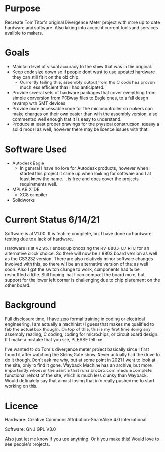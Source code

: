 # Purpose
Recreate Tom Titor's original Divergence Meter project with more up to date hardware and software. Also taking into account current tools and services avalible to makers.

# Goals
* Maintain level of visual accuracy to the show that was in the original.
* Keep code size down so if people dont want to use updated hardware they can still fit it on the old chip.
  * Currently failing this, assembly output from the C code has proven much less efficient than I had anticipated.
* Provide several sets of hardware packages that cover everything from simple conversion from PCBway files to Eagle ones, to a full desgn revamp with SMT devices.
* Provide more accessable code for the microcontroller so makers can make changes on their own easier than with the assembly version, also commented well enough that it is easy to understand.
* Produce at least proper drawings for the physical construction. Ideally a solid model as well, however there may be licence issues with that.

# Software Used
* Autodesk Eagle
  * In general I have no love for Autodesk products, however when I started this project it came up when looking for software and I at least knew the name. It is free and does cover the projects requirements well.
* MPLAB X IDE
  * XC8 compiler
* Solidworks

# Current Status 6/14/21
Software is at V1.00. It is feature complete, but I have done no hardware testing due to a lack of hardware. 

Hardware is at V2.95. I ended up choosing the RV-8803-C7 RTC for an alternative clock choice. So there will now be a 8803 board version as well as the CS3232 version. There are also relatively minor software changes involved with this, so there will be an alternative version of that as well soon. Also I got the switch change to work, components had to be reshuffled a little. Still hoping that I can compact the board more, but support for the lower left corner is challenging due to chip placement on the other board.

# Background
Full disclosure time, I have zero formal training in coding or electrical engineering, I am actually a machinist (I guess that makes me qualified to fab the actual box though). On top of this, this is my first time doing any assembly reading, C coding, coding for microchips, or circuit board design. If I make a mistake that you see, PLEASE tell me.

I've wanted to do Tom's divergence meter project basically since I first found it after watching the Steins;Gate show. Never actually had the drive to do it though. Don't ask me why, but at some point in 2021 I went to look at the site, only to find it gone. Wayback Machine has an archive, but more importantly whoever the saint is that runs brotoro.com made a complete functional rehost of the site, which is much less clunky than Wayback. Would definately say that almost losing that info really pushed me to start working on this.

# Licence
Hardware: Creative Commons Attribution-ShareAlike 4.0 International

Software: GNU GPL V3.0

Also just let me know if you use anything. Or if you make this! Would love to see people's projects.
